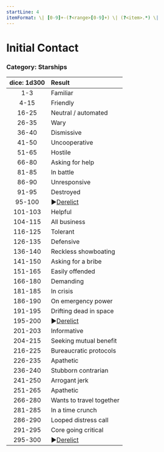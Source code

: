 ```yaml
---
startLine: 4
itemFormat: \| [0-9]+-(?<range>[0-9]+) \| (?<item>.*) \|
---
```

# Initial Contact
### Category: Starships

| dice: 1d300 | Result |
|:----:|:-------|
| 1-3 | Familiar |
| 4-15 | Friendly |
| 16-25 | Neutral / automated |
| 26-35 | Wary |
| 36-40 | Dismissive |
| 41-50 | Uncooperative |
| 51-65 | Hostile |
| 66-80 | Asking for help |
| 81-85 | In battle |
| 86-90 | Unresponsive |
| 91-95 | Destroyed |
| 95-100 | ▶[Derelict](Derelicts_Outer_First_Look.md) |
| 101-103 | Helpful |
| 104-115 | All business |
| 116-125 | Tolerant |
| 126-135 | Defensive |
| 136-140 | Reckless showboating |
| 141-150 | Asking for a bribe |
| 151-165 | Easily offended |
| 166-180 | Demanding |
| 181-185 | In crisis |
| 186-190 | On emergency power |
| 191-195 | Drifting dead in space |
| 195-200 | ▶[Derelict](Derelicts_Outer_First_Look.md) |
| 201-203 | Informative |
| 204-215 | Seeking mutual benefit |
| 216-225 | Bureaucratic protocols |
| 226-235 | Apathetic |
| 236-240 | Stubborn contrarian |
| 241-250 | Arrogant jerk |
| 251-265 | Apathetic |
| 266-280 | Wants to travel together |
| 281-285 | In a time crunch |
| 286-290 | Looped distress call |
| 291-295 | Core going critical |
| 295-300 | ▶[Derelict](Derelicts_Outer_First_Look.md) |